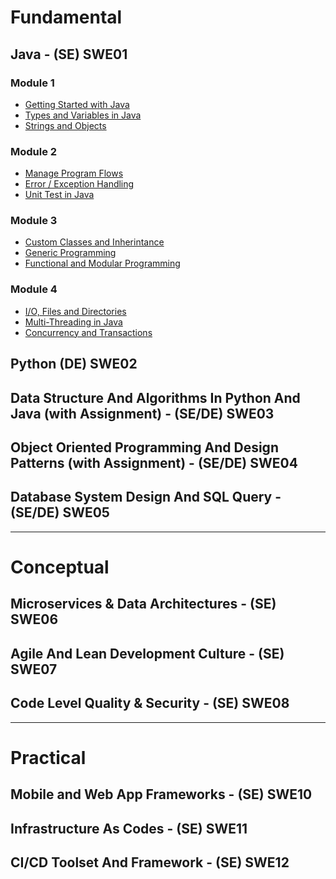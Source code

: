 # Fundamental

## Java - (SE) SWE01
### Module 1
- [Getting Started with Java](01-java/java1a-getting-started.md)
- [Types and Variables in Java](01-java/java1b-types-variables.md)
- [Strings and Objects](01-java/java1c-strings-objects.md)

### Module 2
- [Manage Program Flows](01-java/java2a-program-flows.md)
- [Error / Exception Handling](01-java/java2b-error-except-handling.md)
- [Unit Test in Java](01-java/java2c-unit-test.md)

### Module 3
- [Custom Classes and Inherintance](01-java/java3a-custom-classes-and-inheritance.md)
- [Generic Programming](01-java/java3b-generic-programming.md)
- [Functional and Modular Programming](01-java/java3c-func-and-modular-prog.md)

### Module 4
- [I/O, Files and Directories](01-java/java4a-io-files-directories.md)
- [Multi-Threading in Java]()
- [Concurrency and Transactions]()

## Python (DE) SWE02

## Data Structure And Algorithms In Python And Java (with Assignment) - (SE/DE) SWE03

## Object Oriented Programming And Design Patterns (with Assignment) - (SE/DE) SWE04

## Database System Design And SQL Query - (SE/DE) SWE05

---

# Conceptual

## Microservices & Data Architectures - (SE) SWE06

## Agile And Lean Development Culture - (SE) SWE07

## Code Level Quality & Security - (SE) SWE08

<!-- ## Data Governance, Security & Integration - (DE) SWE09 -->


---

# Practical

## Mobile and Web App Frameworks - (SE) SWE10

## Infrastructure As Codes - (SE) SWE11

## CI/CD Toolset And Framework - (SE) SWE12

<!-- ## DWH Toolset And Frameworks - (DE) SWE13 -->

<!-- ## ETL Toolset And Data Catalogue - (DE) SWE14 -->


 